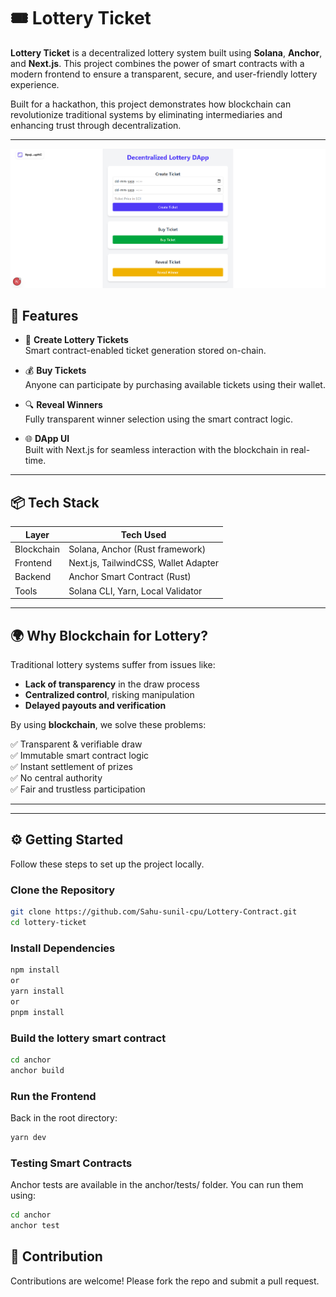 # 🎟️ Lottery Ticket 

**Lottery Ticket** is a decentralized lottery system built using **Solana**, **Anchor**, and **Next.js**. This project combines the power of smart contracts with a modern frontend to ensure a transparent, secure, and user-friendly lottery experience.

Built for a hackathon, this project demonstrates how blockchain can revolutionize traditional systems by eliminating intermediaries and enhancing trust through decentralization.

---

![App Screenshot](./public/lottery.png)

## 🚀 Features

- 🎫 **Create Lottery Tickets**  
  Smart contract-enabled ticket generation stored on-chain.

- 💰 **Buy Tickets**  
  Anyone can participate by purchasing available tickets using their wallet.

- 🔍 **Reveal Winners**  
  Fully transparent winner selection using the smart contract logic.

- 🌐 **DApp UI**  
  Built with Next.js for seamless interaction with the blockchain in real-time.

---

## 📦 Tech Stack

| Layer     | Tech Used                        |
|-----------|----------------------------------|
| Blockchain | Solana, Anchor (Rust framework) |
| Frontend  | Next.js, TailwindCSS, Wallet Adapter |
| Backend   | Anchor Smart Contract (Rust)     |
| Tools     | Solana CLI, Yarn, Local Validator |

---

## 🌍 Why Blockchain for Lottery?

Traditional lottery systems suffer from issues like:

- **Lack of transparency** in the draw process  
- **Centralized control**, risking manipulation  
- **Delayed payouts and verification**

By using **blockchain**, we solve these problems:

✅ Transparent & verifiable draw  
✅ Immutable smart contract logic  
✅ Instant settlement of prizes  
✅ No central authority  
✅ Fair and trustless participation  

---
---

## ⚙️ Getting Started

Follow these steps to set up the project locally.

###  Clone the Repository

```bash
git clone https://github.com/Sahu-sunil-cpu/Lottery-Contract.git
cd lottery-ticket
```

###  Install Dependencies

```bash
npm install
or
yarn install
or
pnpm install
```

###  Build the lottery smart contract
```bash
cd anchor
anchor build
```

### Run the Frontend
Back in the root directory:

```bash
yarn dev
```

### Testing Smart Contracts
Anchor tests are available in the anchor/tests/ folder. You can run them using:

```bash
cd anchor
anchor test
```

## 🙌 Contribution
Contributions are welcome! Please fork the repo and submit a pull request.


